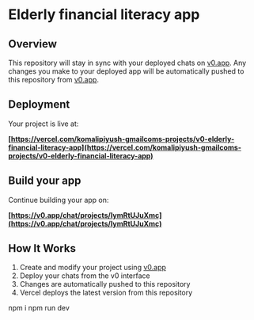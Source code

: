 # Elderly financial literacy app

## Overview

This repository will stay in sync with your deployed chats on [v0.app](https://v0.app).
Any changes you make to your deployed app will be automatically pushed to this repository from [v0.app](https://v0.app).

## Deployment

Your project is live at:

**[https://vercel.com/komalipiyush-gmailcoms-projects/v0-elderly-financial-literacy-app](https://vercel.com/komalipiyush-gmailcoms-projects/v0-elderly-financial-literacy-app)**

## Build your app

Continue building your app on:

**[https://v0.app/chat/projects/IymRtUJuXmc](https://v0.app/chat/projects/IymRtUJuXmc)**

## How It Works

1. Create and modify your project using [v0.app](https://v0.app)
2. Deploy your chats from the v0 interface
3. Changes are automatically pushed to this repository
4. Vercel deploys the latest version from this repository

npm i 
npm run dev
